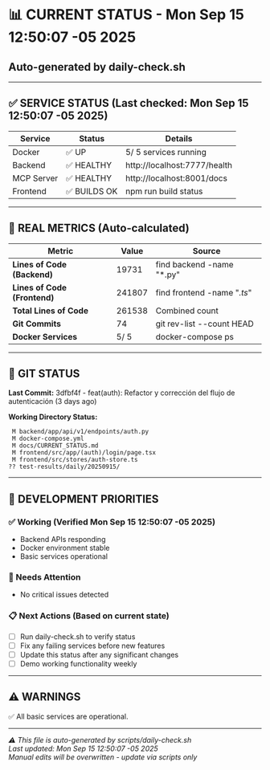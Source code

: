 # 📊 CURRENT STATUS - Mon Sep 15 12:50:07 -05 2025
## Auto-generated by daily-check.sh

---

## ✅ SERVICE STATUS (Last checked: Mon Sep 15 12:50:07 -05 2025)

| Service | Status | Details |
|---------|--------|---------|
| Docker | ✅ UP |        5/       5 services running |
| Backend | ✅ HEALTHY | http://localhost:7777/health |
| MCP Server | ✅ HEALTHY | http://localhost:8001/docs |
| Frontend | ✅ BUILDS OK | npm run build status |

---

## 🔢 REAL METRICS (Auto-calculated)

| Metric | Value | Source |
|--------|-------|--------|
| **Lines of Code (Backend)** | 19731 | find backend -name "*.py" |
| **Lines of Code (Frontend)** | 241807 | find frontend -name "*.ts*" |
| **Total Lines of Code** | 261538 | Combined count |
| **Git Commits** | 74 | git rev-list --count HEAD |
| **Docker Services** |        5/       5 | docker-compose ps |

---

## 📝 GIT STATUS

**Last Commit:** 3dfbf4f - feat(auth): Refactor y corrección del flujo de autenticación (3 days ago)

**Working Directory Status:**
```
 M backend/app/api/v1/endpoints/auth.py
 M docker-compose.yml
 M docs/CURRENT_STATUS.md
 M frontend/src/app/(auth)/login/page.tsx
 M frontend/src/stores/auth-store.ts
?? test-results/daily/20250915/
```

---

## 🎯 DEVELOPMENT PRIORITIES

### ✅ Working (Verified Mon Sep 15 12:50:07 -05 2025)
- Backend APIs responding
- Docker environment stable
- Basic services operational

### 🔧 Needs Attention
- No critical issues detected





### 📋 Next Actions (Based on current state)
- [ ] Run daily-check.sh to verify status
- [ ] Fix any failing services before new features
- [ ] Update this status after any significant changes
- [ ] Demo working functionality weekly

---

## ⚠️ WARNINGS

✅ All basic services are operational.



---

*⚠️ This file is auto-generated by scripts/daily-check.sh*  
*Last updated: Mon Sep 15 12:50:07 -05 2025*  
*Manual edits will be overwritten - update via scripts only*

